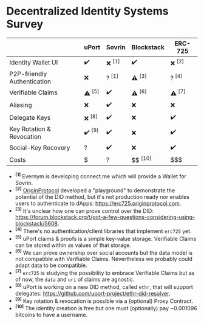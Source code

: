 # Decentralized Identity Systems Survey


|                                | uPort    | Sovrin   | Blockstack | ERC-725  |
| --------                       | -------- | -------- | ---------- | -------- |
| Identity Wallet UI             | ✔️       | ❌ <sup>[1]</sup>       | ✔️        | ❌ <sup>[2]</sup>   |
| P2P-friendly Authentication    | ❌       | ? <sup>[1]</sup>       | ⚠️ <sup>[3]</sup>         | ? <sup>[4]</sup>   |
| Verifiable Claims              | ⚠️ <sup>[5]</sup>   | ✔️      | ⚠️ <sup>[6]</sup>        | ⚠️ <sup>[7]</sup>   |
| Aliasing                       | ❌       | ✔️        | ❌         | ❌       |
| Delegate Keys                  | ❌ <sup>[8]</sup>    | ✔️      | ❌         | ✔️       |
| Key Rotation & Revocation      | ✔️ <sup>[9]</sup>    | ✔️      |  ❌          | ✔️          |
| Social-Key Recovery            | ?         | ✔️      | ❌            | ✔️        |
| Costs                          | $        | ?         | $$ <sup>[10]</sup>        | $$$       |

- <sup>**[1]**</sup> Evernym is developing connect.me which will provide a Wallet for Sovrin.
- <sup>**[2]**</sup> [OriginProtocol](https://www.originprotocol.com/en) developed a "playground" to demonstrate the potential of the DID method, but it's not production ready nor enables users to authenticate to dApps: https://erc725.originprotocol.com.
- <sup>**[3]**</sup> It's unclear how one can prove control over the DID: https://forum.blockstack.org/t/got-a-few-questions-considering-using-blockstack/5608.
- <sup>**[4]**</sup> There's no authentication/client libraries that implement `erc725` yet.
- <sup>**[5]**</sup> uPort claims & proofs is a simple key-value storage. Verifiable Claims can be stored within as values of that storage.
- <sup>**[6]**</sup> We can prove ownership over social accounts but the data model is not compatible with Verifiable Claims. Nevertheless we probably could adapt data to be compatible.
- <sup>**[7]**</sup> `erc725` is studying the possibility to embrace Verifiable Claims but as of now, the `data` and `uri` of claims are agnostic.
- <sup>**[8]**</sup> uPort is working on a new DID method, called `ethr`, that will support delegates: https://github.com/uport-project/ethr-did-resolver.
- <sup>**[9]**</sup> Key rotation & revocation is possible via a (optional) Proxy Contract.
- <sup>**[10]**</sup> The identity creation is free but one must (optionally) pay ~0.001096 bitcoins to have a username.
